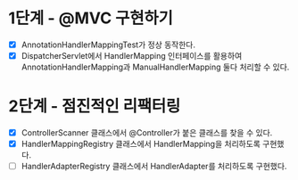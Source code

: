 # 1단계 - @MVC 구현하기
+ [x] AnnotationHandlerMappingTest가 정상 동작한다. 
+ [x] DispatcherServlet에서 HandlerMapping 인터페이스를 활용하여 AnnotationHandlerMapping과 ManualHandlerMapping 둘다 처리할 수 있다.

# 2단계 - 점진적인 리팩터링
+ [x] ControllerScanner 클래스에서 @Controller가 붙은 클래스를 찾을 수 있다.
+ [x] HandlerMappingRegistry 클래스에서 HandlerMapping을 처리하도록 구현했다. 
+ [ ] HandlerAdapterRegistry 클래스에서 HandlerAdapter를 처리하도록 구현했다.
